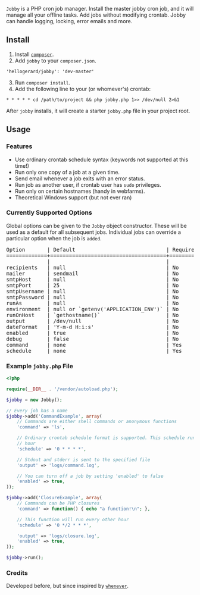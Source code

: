 `Jobby` is a PHP cron job manager. Install the master jobby cron job, and it will
manage all your offline tasks. Add jobs without modifying crontab. Jobby can
handle logging, locking, error emails and more.

## Install ##

1. Install [`composer`](<http://getcomposer.org>).
2. Add `jobby` to your `composer.json`.

  `'hellogerard/jobby': 'dev-master'`

3. Run `composer install`.
4. Add the following line to your (or whomever's) crontab:

  `* * * * * cd /path/to/project && php jobby.php 1>> /dev/null 2>&1`

After `jobby` installs, it will create a starter `jobby.php` file in your
project root.

## Usage ##

### Features ###

- Use ordinary crontab schedule syntax (keywords not supported at this time!)
- Run only one copy of a job at a given time.
- Send email whenever a job exits with an error status. 
- Run job as another user, if crontab user has `sudo` privileges.
- Run only on certain hostnames (handy in webfarms).
- Theoretical Windows support (but not ever ran)

### Currently Supported Options ###

Global options can be given to the `Jobby` object constructor. These will be
used as a default for all subsequent jobs. Individual jobs can override a
particular option when the job is `added`.

<pre>
Option       | Default                             | Required | Description
=============+=====================================+==========+============
             |                                     |          |
recipients   | null                                | No       | Comma-separated string of email addresses
mailer       | sendmail                            | No       | Email method: sendmail or smtp
smtpHost     | null                                | No       | SMTP host, if `mailer` is smtp
smtpPort     | 25                                  | No       | SMTP port, if `mailer` is smtp
smtpUsername | null                                | No       | SMTP user, if `mailer` is smtp
smtpPassword | null                                | No       | SMTP password, if `mailer` is smtp
runAs        | null                                | No       | Run as this user, if crontab user has `sudo` privileges
environment  | null or `getenv('APPLICATION_ENV')` | No       | Development environment for this job
runOnHost    | `gethostname()`                     | No       | Run jobs only on this hostname
output       | /dev/null                           | No       | Redirect `stdout` and `stderr` to this file
dateFormat   | 'Y-m-d H:i:s'                       | No       | Format for dates on `jobby` log messages
enabled      | true                                | No       | Run this job at scheduled times
debug        | false                               | No       | Send `jobby` internal messages to 'debug.log'
command      | none                                | Yes      | The job to run (either a shell command or anonymous PHP function)
schedule     | none                                | Yes      | Crontab schedule format (`man -s 5 crontab`)
</pre>

### Example `jobby.php` File ###

```php
<?php 

require(__DIR__ . '/vendor/autoload.php');

$jobby = new Jobby();

// Every job has a name
$jobby->add('CommandExample', array(
    // Commands are either shell commands or anonymous functions
    'command' => 'ls',

    // Ordinary crontab schedule format is supported. This schedule runs every
    // hour
    'schedule' => '0 * * * *',

    // Stdout and stderr is sent to the specified file
    'output' => 'logs/command.log',

    // You can turn off a job by setting 'enabled' to false
    'enabled' => true,
));

$jobby->add('ClosureExample', array(
    // Commands can be PHP closures
    'command' => function() { echo "a function!\n"; },

    // This function will run every other hour
    'schedule' => '0 */2 * * *',

    'output' => 'logs/closure.log',
    'enabled' => true,
));

$jobby->run();
```

### Credits ###

Developed before, but since inspired by [`whenever`](<https://github.com/javan/whenever>).
